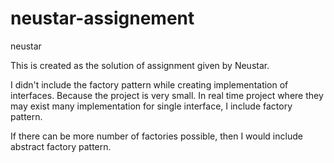 # neustar-assignement
neustar

This is created as the solution of assignment given by Neustar.

I didn't include the factory pattern while creating implementation of interfaces. Because the project is very small.
In real time project where they may exist many implementation for single interface, I include factory pattern.

If there can be more number of factories possible, then I would include abstract factory pattern.
